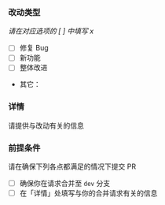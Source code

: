 ### 改动类型

_请在对应选项的 [ ] 中填写 x_

* [ ] 修复 Bug
* [ ] 新功能
* [ ] 整体改进
* 其它：

### 详情

请提供与改动有关的信息

### 前提条件
请在确保下列各点都满足的情况下提交 PR

* [ ] 确保你在请求合并至 `dev` 分支
* [ ] 在「详情」处填写与你的合并请求有关的信息
